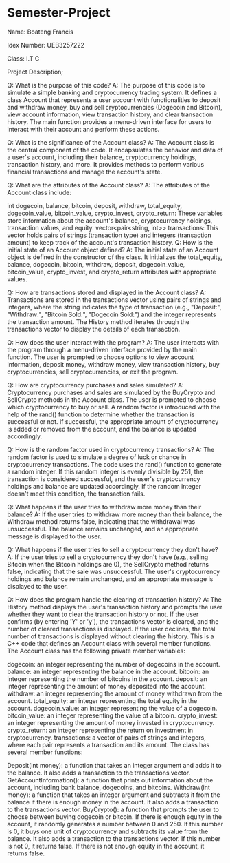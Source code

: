 # Semester-Project


Name: Boateng Francis


Idex Number: UEB3257222


Class: I.T C


Project Description;

Q: What is the purpose of this code?
A: The purpose of this code is to simulate a simple banking and cryptocurrency trading system. It defines a class Account that represents a user account with functionalities to deposit and withdraw money, buy and sell cryptocurrencies (Dogecoin and Bitcoin), view account information, view transaction history, and clear transaction history. The main function provides a menu-driven interface for users to interact with their account and perform these actions.

Q: What is the significance of the Account class?
A: The Account class is the central component of the code. It encapsulates the behavior and data of a user's account, including their balance, cryptocurrency holdings, transaction history, and more. It provides methods to perform various financial transactions and manage the account's state.

Q: What are the attributes of the Account class?
A: The attributes of the Account class include:

int dogecoin, balance, bitcoin, deposit, withdraw, total_equity, dogecoin_value, bitcoin_value, crypto_invest, crypto_return: These variables store information about the account's balance, cryptocurrency holdings, transaction values, and equity.
vector<pair<string, int>> transactions: This vector holds pairs of strings (transaction type) and integers (transaction amount) to keep track of the account's transaction history.
Q: How is the initial state of an Account object defined?
A: The initial state of an Account object is defined in the constructor of the class. It initializes the total_equity, balance, dogecoin, bitcoin, withdraw, deposit, dogecoin_value, bitcoin_value, crypto_invest, and crypto_return attributes with appropriate values.

Q: How are transactions stored and displayed in the Account class?
A: Transactions are stored in the transactions vector using pairs of strings and integers, where the string indicates the type of transaction (e.g., "Deposit:", "Withdraw:", "Bitcoin Sold:", "Dogecoin Sold:") and the integer represents the transaction amount. The History method iterates through the transactions vector to display the details of each transaction.

Q: How does the user interact with the program?
A: The user interacts with the program through a menu-driven interface provided by the main function. The user is prompted to choose options to view account information, deposit money, withdraw money, view transaction history, buy cryptocurrencies, sell cryptocurrencies, or exit the program.

Q: How are cryptocurrency purchases and sales simulated?
A: Cryptocurrency purchases and sales are simulated by the BuyCrypto and SellCrypto methods in the Account class. The user is prompted to choose which cryptocurrency to buy or sell. A random factor is introduced with the help of the rand() function to determine whether the transaction is successful or not. If successful, the appropriate amount of cryptocurrency is added or removed from the account, and the balance is updated accordingly.

Q: How is the random factor used in cryptocurrency transactions?
A: The random factor is used to simulate a degree of luck or chance in cryptocurrency transactions. The code uses the rand() function to generate a random integer. If this random integer is evenly divisible by 251, the transaction is considered successful, and the user's cryptocurrency holdings and balance are updated accordingly. If the random integer doesn't meet this condition, the transaction fails.

Q: What happens if the user tries to withdraw more money than their balance?
A: If the user tries to withdraw more money than their balance, the Withdraw method returns false, indicating that the withdrawal was unsuccessful. The balance remains unchanged, and an appropriate message is displayed to the user.

Q: What happens if the user tries to sell a cryptocurrency they don't have?
A: If the user tries to sell a cryptocurrency they don't have (e.g., selling Bitcoin when the Bitcoin holdings are 0), the SellCrypto method returns false, indicating that the sale was unsuccessful. The user's cryptocurrency holdings and balance remain unchanged, and an appropriate message is displayed to the user.

Q: How does the program handle the clearing of transaction history?
A: The History method displays the user's transaction history and prompts the user whether they want to clear the transaction history or not. If the user confirms (by entering 'Y' or 'y'), the transactions vector is cleared, and the number of cleared transactions is displayed. If the user declines, the total number of transactions is displayed without clearing the history.
This is a C++ code that defines an Account class with several member functions. The Account class has the following private member variables:

dogecoin: an integer representing the number of dogecoins in the account.
balance: an integer representing the balance in the account.
bitcoin: an integer representing the number of bitcoins in the account.
deposit: an integer representing the amount of money deposited into the account.
withdraw: an integer representing the amount of money withdrawn from the account.
total_equity: an integer representing the total equity in the account.
dogecoin_value: an integer representing the value of a dogecoin.
bitcoin_value: an integer representing the value of a bitcoin.
crypto_invest: an integer representing the amount of money invested in cryptocurrency.
crypto_return: an integer representing the return on investment in cryptocurrency.
transactions: a vector of pairs of strings and integers, where each pair represents a transaction and its amount.
The class has several member functions:

Deposit(int money): a function that takes an integer argument and adds it to the balance. It also adds a transaction to the transactions vector.
GetAccountInformation(): a function that prints out information about the account, including bank balance, dogecoins, and bitcoins.
Withdraw(int money): a function that takes an integer argument and subtracts it from the balance if there is enough money in the account. It also adds a transaction to the transactions vector.
BuyCrypto(): a function that prompts the user to choose between buying dogecoin or bitcoin. If there is enough equity in the account, it randomly generates a number between 0 and 250. If this number is 0, it buys one unit of cryptocurrency and subtracts its value from the balance. It also adds a transaction to the transactions vector. If this number is not 0, it returns false. If there is not enough equity in the account, it returns false.
